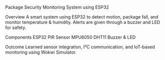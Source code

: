 Package Security Monitoring System using ESP32

 Overview
A smart system using ESP32 to detect motion, package fall, and monitor temperature & humidity.
Alerts are given through a buzzer and LED for safety.

Components
ESP32
PIR Sensor
MPU6050
DHT11
Buzzer & LED

Outcome
Learned sensor integration, I²C communication, and IoT-based monitoring using Wokwi Simulator.

